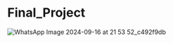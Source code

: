 # Final_Project
![WhatsApp Image 2024-09-16 at 21 53 52_c492f9db](https://github.com/user-attachments/assets/950fb279-ba52-4f39-9e94-173a3f398c22)

